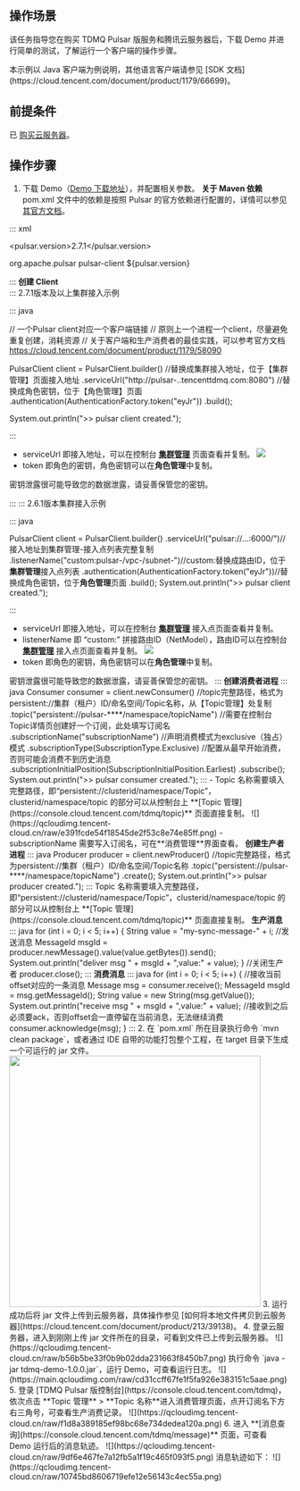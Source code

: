 ## 操作场景

该任务指导您在购买 TDMQ Pulsar 版服务和腾讯云服务器后，下载 Demo 并进行简单的测试，了解运行一个客户端的操作步骤。

<dx-alert infotype="explain" title="">
本示例以 Java 客户端为例说明，其他语言客户端请参见 [SDK 文档](https://cloud.tencent.com/document/product/1179/66699)。
</dx-alert>

## 前提条件

已 [购买云服务器](https://buy.cloud.tencent.com/cvm)。

## 操作步骤

1. 下载 Demo（[Demo 下载地址](https://tdmq-document-1306598660.cos.ap-nanjing.myqcloud.com/%E5%85%AC%E6%9C%89%E4%BA%91demo/pulsar/tdmq-java-client.zip
)），并配置相关参数。
   **关于 Maven 依赖**
pom.xml 文件中的依赖是按照 Pulsar 的官方依赖进行配置的，详情可以参见 [其官方文档](https://pulsar.apache.org/docs/en/client-libraries-java/)。
<dx-codeblock>
:::  xml


<!-- in your <properties> block -->
<pulsar.version>2.7.1</pulsar.version>
<!-- in your <dependencies> block -->
<dependency>
	<groupId>org.apache.pulsar</groupId>
	<artifactId>pulsar-client</artifactId>
	<version>${pulsar.version}</version>
</dependency>

:::
</dx-codeblock>
   <b>创建 Client</b>	 
<dx-tabs>
::: 2.7.1版本及以上集群接入示例
<dx-codeblock>

:::  java

// 一个Pulsar client对应一个客户端链接
// 原则上一个进程一个client，尽量避免重复创建，消耗资源
// 关于客户端和生产消费者的最佳实践，可以参考官方文档 https://cloud.tencent.com/document/product/1179/58090

PulsarClient client = PulsarClient.builder()
        //替换成集群接入地址，位于【集群管理】页面接入地址
        .serviceUrl("http://pulsar-..tencenttdmq.com:8080")
        //替换成角色密钥，位于【角色管理】页面
        .authentication(AuthenticationFactory.token("eyJr"))
        .build(); 

System.out.println(">> pulsar client created.");

:::
</dx-codeblock>
- serviceUrl 即接入地址，可以在控制台 **[集群管理](https://console.cloud.tencent.com/tdmq/cluster)** 页面查看并复制。
![](https://qcloudimg.tencent-cloud.cn/raw/5bd5bfc4c6db2ce15c199ba51c8edf88.png)
- token 即角色的密钥，角色密钥可以在**角色管理**中复制。
<dx-alert infotype="notice" title="">
密钥泄露很可能导致您的数据泄露，请妥善保管您的密钥。
</dx-alert>

:::
::: 2.6.1版本集群接入示例

<dx-codeblock>

:::  java

PulsarClient client = PulsarClient.builder()
    .serviceUrl("pulsar://...:6000/")//接入地址到集群管理-接入点列表完整复制
    .listenerName("custom:pulsar-/vpc-/subnet-")//custom:替换成路由ID，位于**集群管理**接入点列表
    .authentication(AuthenticationFactory.token("eyJr"))//替换成角色密钥，位于**角色管理**页面
    .build();
System.out.println(">> pulsar client created.");

:::
</dx-codeblock>

- serviceUrl 即接入地址，可以在控制台 **[集群管理](https://console.cloud.tencent.com/tdmq/cluster)** 接入点页面查看并复制。
- listenerName 即 “custom:” 拼接路由ID（NetModel），路由ID可以在控制台 **[集群管理](https://console.cloud.tencent.com/tdmq/cluster)** 接入点页面查看并复制。
![](https://qcloudimg.tencent-cloud.cn/raw/f1fad00ed5be05a6aad1aa2822d999ca.png)
- token 即角色的密钥，角色密钥可以在**角色管理**中复制。



<dx-alert infotype="notice" title="">
密钥泄露很可能导致您的数据泄露，请妥善保管您的密钥。
</dx-alert>
:::
</dx-tabs>
 <b>创建消费者进程</b>	 
<dx-codeblock>
:::  java
Consumer<byte[]> consumer = client.newConsumer()
                //topic完整路径，格式为persistent://集群（租户）ID/命名空间/Topic名称，从【Topic管理】处复制
                .topic("persistent://pulsar-****/namespace/topicName")
                //需要在控制台Topic详情页创建好一个订阅，此处填写订阅名
                .subscriptionName("subscriptionName")
                //声明消费模式为exclusive（独占）模式
                .subscriptionType(SubscriptionType.Exclusive)
                //配置从最早开始消费，否则可能会消费不到历史消息
                .subscriptionInitialPosition(SubscriptionInitialPosition.Earliest)
                .subscribe();
        System.out.println(">> pulsar consumer created.");
:::
</dx-codeblock>
<dx-alert infotype="explain" title="">
- Topic 名称需要填入完整路径，即“persistent://clusterid/namespace/Topic”，clusterid/namespace/topic 的部分可以从控制台上 **[Topic 管理](https://console.cloud.tencent.com/tdmq/topic)** 页面直接复制。
![](https://qcloudimg.tencent-cloud.cn/raw/e391fcde54f18545de2f53c8e74e85ff.png)
- subscriptionName 需要写入订阅名，可在**消费管理**界面查看。
</dx-alert>
<b>创建生产者进程</b>
<dx-codeblock>
:::  java
Producer<byte[]> producer = client.newProducer()
                //topic完整路径，格式为persistent://集群（租户）ID/命名空间/Topic名称
                .topic("persistent://pulsar-****/namespace/topicName")
                .create();
        System.out.println(">> pulsar producer created.");
:::
</dx-codeblock>
<dx-alert infotype="explain" title="">
Topic 名称需要填入完整路径，即“persistent://clusterid/namespace/Topic”，clusterid/namespace/topic 的部分可以从控制台上 **[Topic 管理](https://console.cloud.tencent.com/tdmq/topic)** 页面直接复制。
</dx-alert>
<b>生产消息</b>
<dx-codeblock>
:::  java
for (int i = 0; i < 5; i++) {
            String value = "my-sync-message-" + i;
            //发送消息
            MessageId msgId = producer.newMessage().value(value.getBytes()).send();
            System.out.println("deliver msg " + msgId + ",value:" + value);
        }
        //关闭生产者
        producer.close();
:::
</dx-codeblock>
<b>消费消息</b>
<dx-codeblock>
:::  java
for (int i = 0; i < 5; i++) {
            //接收当前offset对应的一条消息
            Message<byte[]> msg = consumer.receive();
            MessageId msgId = msg.getMessageId();
            String value = new String(msg.getValue());
            System.out.println("receive msg " + msgId + ",value:" + value);
            //接收到之后必须要ack，否则offset会一直停留在当前消息，无法继续消费
            consumer.acknowledge(msg);
        }
:::
</dx-codeblock>
2. 在 `pom.xml` 所在目录执行命令 `mvn clean package`，或者通过 IDE 自带的功能打包整个工程，在 target 目录下生成一个可运行的 jar 文件。
   <img src="https://main.qcloudimg.com/raw/8a4808ea722fe0b19ad1cd91666088c7.png" width="450px"> 
3. 运行成功后将 jar 文件上传到云服务器，具体操作参见 [如何将本地文件拷贝到云服务器](https://cloud.tencent.com/document/product/213/39138)。
4. 登录云服务器，进入到刚刚上传 jar 文件所在的目录，可看到文件已上传到云服务器。
![](https://qcloudimg.tencent-cloud.cn/raw/b56b5be33f0b9b02dda231663f8450b7.png)
   执行命令 `java -jar tdmq-demo-1.0.0.jar`，运行 Demo，可查看运行日志。
   ![](https://main.qcloudimg.com/raw/cd31ccff67fe1f5fa926e383151c5aae.png)
5. 登录 [TDMQ Pulsar 版控制台](https://console.cloud.tencent.com/tdmq)，依次点击 **Topic 管理** > **Topic 名称**进入消费管理页面，点开订阅名下方右三角号，可查看生产消费记录。
   ![](https://qcloudimg.tencent-cloud.cn/raw/f1d8a389185ef98bc68e734dedea120a.png)
6. 进入 **[消息查询](https://console.cloud.tencent.com/tdmq/message)** 页面，可查看 Demo 运行后的消息轨迹。
![](https://qcloudimg.tencent-cloud.cn/raw/9df6e467fe7a12fb5a1f19c465f093f5.png)
   消息轨迹如下：
   ![](https://qcloudimg.tencent-cloud.cn/raw/10745bd8606719efe12e56143c4ec55a.png)
